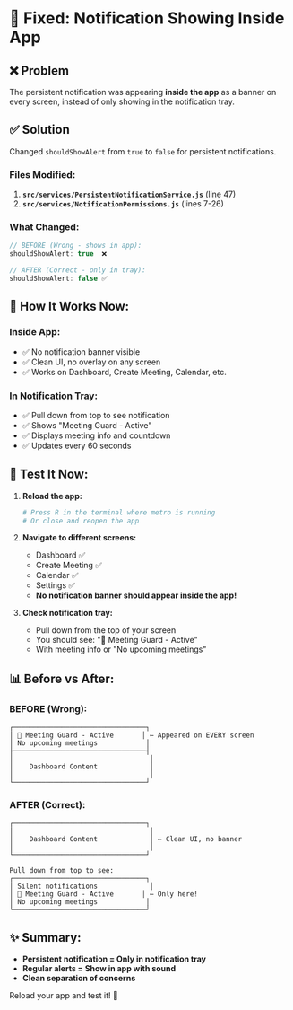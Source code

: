 # 🔧 Fixed: Notification Showing Inside App

## ❌ Problem
The persistent notification was appearing **inside the app** as a banner on every screen, instead of only showing in the notification tray.

## ✅ Solution
Changed `shouldShowAlert` from `true` to `false` for persistent notifications.

### Files Modified:
1. **`src/services/PersistentNotificationService.js`** (line 47)
2. **`src/services/NotificationPermissions.js`** (lines 7-26)

### What Changed:
```javascript
// BEFORE (Wrong - shows in app):
shouldShowAlert: true  ❌

// AFTER (Correct - only in tray):
shouldShowAlert: false ✅
```

## 📱 How It Works Now:

### **Inside App:**
- ✅ No notification banner visible
- ✅ Clean UI, no overlay on any screen
- ✅ Works on Dashboard, Create Meeting, Calendar, etc.

### **In Notification Tray:**
- ✅ Pull down from top to see notification
- ✅ Shows "Meeting Guard - Active"
- ✅ Displays meeting info and countdown
- ✅ Updates every 60 seconds

## 🚀 Test It Now:

1. **Reload the app:**
   ```bash
   # Press R in the terminal where metro is running
   # Or close and reopen the app
   ```

2. **Navigate to different screens:**
   - Dashboard ✅
   - Create Meeting ✅
   - Calendar ✅
   - Settings ✅
   - **No notification banner should appear inside the app!**

3. **Check notification tray:**
   - Pull down from the top of your screen
   - You should see: "🔔 Meeting Guard - Active"
   - With meeting info or "No upcoming meetings"

## 📊 Before vs After:

### BEFORE (Wrong):
```
┌─────────────────────────────────┐
│ 🔔 Meeting Guard - Active       │ ← Appeared on EVERY screen
│ No upcoming meetings            │
├─────────────────────────────────┤
│                                  │
│    Dashboard Content             │
│                                  │
└─────────────────────────────────┘
```

### AFTER (Correct):
```
┌─────────────────────────────────┐
│                                  │
│    Dashboard Content             │ ← Clean UI, no banner
│                                  │
└─────────────────────────────────┘

Pull down from top to see:
┌─────────────────────────────────┐
│ Silent notifications             │
│ 🔔 Meeting Guard - Active       │ ← Only here!
│ No upcoming meetings            │
└─────────────────────────────────┘
```

## ✨ Summary:
- **Persistent notification = Only in notification tray**
- **Regular alerts = Show in app with sound**
- **Clean separation of concerns**

Reload your app and test it! 🎉
